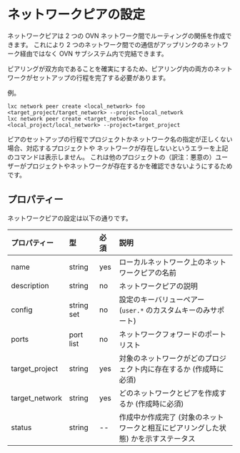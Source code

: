 # ネットワークピアの設定

ネットワークピアは 2 つの OVN ネットワーク間でルーティングの関係を作成できます。
これにより 2 つのネットワーク間での通信がアップリンクのネットワーク経由ではなく OVN サブシステム内で完結できます。

ピアリングが双方向であることを確実にするため、ピアリング内の両方のネットワークがセットアップの行程を完了する必要があります。

例。

```
lxc network peer create <local_network> foo <target_project/target_network> --project=local_network
lxc network peer create <target_network> foo <local_project/local_network> --project=target_project
```

ピアのセットアップの行程でプロジェクトかネットワーク名の指定が正しくない場合、対応するプロジェクトや
ネットワークが存在しないというエラーを上記のコマンドは表示しません。
これは他のプロジェクトの（訳注：悪意の）ユーザーがプロジェクトやネットワークが存在するかを確認できないようにするためです。

## プロパティー
ネットワークピアの設定は以下の通りです。

プロパティー | 型 | 必須 | 説明
:--              | :--        | :--      | :--
name             | string     | yes      | ローカルネットワーク上のネットワークピアの名前
description      | string     | no       | ネットワークピアの説明
config           | string set | no       | 設定のキーバリューペアー (`user.*` のカスタムキーのみサポート)
ports            | port list  | no       | ネットワークフォワードのポートリスト
target_project   | string     | yes      | 対象のネットワークがどのプロジェクト内に存在するか (作成時に必須)
target_network   | string     | yes      | どのネットワークとピアを作成するか (作成時に必須)
status           | string     | --       | 作成中か作成完了 (対象のネットワークと相互にピアリングした状態) かを示すステータス
